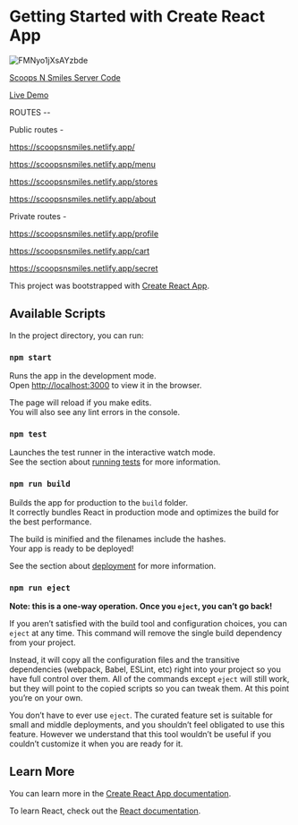 # Getting Started with Create React App
![FMNyo1jXsAYzbde](https://user-images.githubusercontent.com/93445494/159128040-0e952f37-d887-4447-85fb-b63f900c02ce.jpg)

[Scoops N Smiles Server Code](https://scoops-n-smiles-server.uxnation.repl.co/)

[Live Demo](https://scoopsnsmiles.netlify.app/)

ROUTES --

Public routes -

https://scoopsnsmiles.netlify.app/

https://scoopsnsmiles.netlify.app/menu

https://scoopsnsmiles.netlify.app/stores

https://scoopsnsmiles.netlify.app/about

Private routes -

https://scoopsnsmiles.netlify.app/profile

https://scoopsnsmiles.netlify.app/cart

https://scoopsnsmiles.netlify.app/secret

This project was bootstrapped with [Create React App](https://github.com/facebook/create-react-app).

## Available Scripts

In the project directory, you can run:

### `npm start`

Runs the app in the development mode.\
Open [http://localhost:3000](http://localhost:3000) to view it in the browser.

The page will reload if you make edits.\
You will also see any lint errors in the console.

### `npm test`

Launches the test runner in the interactive watch mode.\
See the section about [running tests](https://facebook.github.io/create-react-app/docs/running-tests) for more information.

### `npm run build`

Builds the app for production to the `build` folder.\
It correctly bundles React in production mode and optimizes the build for the best performance.

The build is minified and the filenames include the hashes.\
Your app is ready to be deployed!

See the section about [deployment](https://facebook.github.io/create-react-app/docs/deployment) for more information.

### `npm run eject`

**Note: this is a one-way operation. Once you `eject`, you can’t go back!**

If you aren’t satisfied with the build tool and configuration choices, you can `eject` at any time. This command will remove the single build dependency from your project.

Instead, it will copy all the configuration files and the transitive dependencies (webpack, Babel, ESLint, etc) right into your project so you have full control over them. All of the commands except `eject` will still work, but they will point to the copied scripts so you can tweak them. At this point you’re on your own.

You don’t have to ever use `eject`. The curated feature set is suitable for small and middle deployments, and you shouldn’t feel obligated to use this feature. However we understand that this tool wouldn’t be useful if you couldn’t customize it when you are ready for it.

## Learn More

You can learn more in the [Create React App documentation](https://facebook.github.io/create-react-app/docs/getting-started).

To learn React, check out the [React documentation](https://reactjs.org/).
